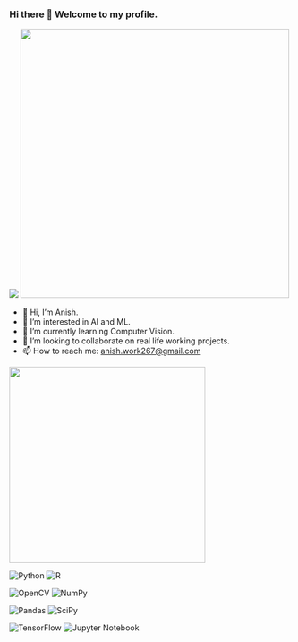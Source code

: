 ### Hi there 👋 Welcome to my profile.

<img src="https://komarev.com/ghpvc/?username=anish2026&color=green">
<img src="https://github-readme-stats.vercel.app/api?username=anish2026&show_icons=true&theme=tokyonight" width="480">

- 👋 Hi, I’m Anish.
- 👀 I’m interested in AI and ML.
- 🌱 I’m currently learning Computer Vision.
- 💞️ I’m looking to collaborate on real life working projects.
- 📫 How to reach me: anish.work267@gmail.com

<img src="https://github-readme-stats.vercel.app/api/top-langs/?username=anish2026" width="350">



![Python](https://img.shields.io/badge/python-3670A0?style=for-the-badge&logo=python&logoColor=ffdd54)
![R](https://img.shields.io/badge/r-%23276DC3.svg?style=for-the-badge&logo=r&logoColor=white)

![OpenCV](https://img.shields.io/badge/opencv-%23white.svg?style=for-the-badge&logo=opencv&logoColor=white)
![NumPy](https://img.shields.io/badge/numpy-%23013243.svg?style=for-the-badge&logo=numpy&logoColor=white)

![Pandas](https://img.shields.io/badge/pandas-%23150458.svg?style=for-the-badge&logo=pandas&logoColor=white)
![SciPy](https://img.shields.io/badge/SciPy-%230C55A5.svg?style=for-the-badge&logo=scipy&logoColor=%white)

![TensorFlow](https://img.shields.io/badge/TensorFlow-%23FF6F00.svg?style=for-the-badge&logo=TensorFlow&logoColor=white)
![Jupyter Notebook](https://img.shields.io/badge/jupyter-%23FA0F00.svg?style=for-the-badge&logo=jupyter&logoColor=white)



